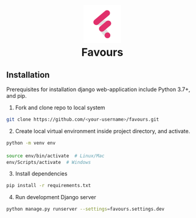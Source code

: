 <h1 align="center">
    <img alt="Logo" src="https://github.com/BrianRuizy/favours/blob/master/favours/static/assets/favours_light.png" width="100"> </br>
    Favours
</h1>

## Installation

Prerequisites for installation django web-application include Python 3.7+, and pip.

1. Fork and clone repo to local system

```bash
git clone https://github.com/<your-username>/favours.git
```

2. Create local virtual environment inside project directory, and activate.

```bash
python -m venv env

source env/bin/activate  # Linux/Mac
env/Scripts/activate  # Windows
```

3. Install dependencies

```bash
pip install -r requirements.txt
```

4. Run development Django server

```bash
python manage.py runserver --settings=favours.settings.dev
```

